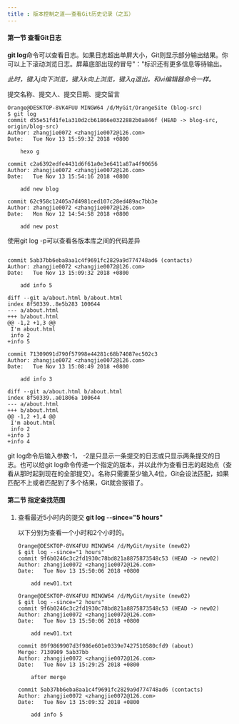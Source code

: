 ```yaml
---
title : 版本控制之道——查看Git历史记录（之五）
---
```


#### 第一节 查看Git日志

**git log**命令可以查看日志。如果日志超出单屏大小，Git则显示部分输出结果。你可以上下滚动浏览日志。屏幕底部出现的冒号"："标识还有更多信息等待输出。

*此时，键入j向下浏览，键入k向上浏览，键入q退出。和vi编辑器命令一样。*

提交名称、提交人、提交日期、提交留言

```
Orange@DESKTOP-8VK4FUU MINGW64 /d/MyGit/OrangeSite (blog-src)
$ git log
commit d55e51fd1fe1a310d2cb61866e0322882b0a846f (HEAD -> blog-src, origin/blog-src)
Author: zhangjie0072 <zhangjie0072@126.com>
Date:   Tue Nov 13 15:59:32 2018 +0800

    hexo g

commit c2a6392edfe4431d6f61a0e3e6411a87a4f90656
Author: zhangjie0072 <zhangjie0072@126.com>
Date:   Tue Nov 13 15:54:16 2018 +0800

    add new blog

commit 62c958c12405a7d4981ced107c28ed489ac7bb3e
Author: zhangjie0072 <zhangjie0072@126.com>
Date:   Mon Nov 12 14:54:58 2018 +0800

    add new post
```

使用git log -p可以查看各版本库之间的代码差异

```

commit 5ab37bb6eba8aa1c4f9691fc2829a9d774748ad6 (contacts)
Author: zhangjie0072 <zhangjie0072@126.com>
Date:   Tue Nov 13 15:09:32 2018 +0800

    add info 5

diff --git a/about.html b/about.html
index 8f50339..8e5b283 100644
--- a/about.html
+++ b/about.html
@@ -1,2 +1,3 @@
 I'm about.html
 info 2
+info 5

commit 71309091d790f57998e44281c68b74087ec502c3
Author: zhangjie0072 <zhangjie0072@126.com>
Date:   Tue Nov 13 15:08:49 2018 +0800

    add info 3

diff --git a/about.html b/about.html
index 8f50339..a01806a 100644
--- a/about.html
+++ b/about.html
@@ -1,2 +1,4 @@
 I'm about.html
 info 2
+info 3
+info 4
```

git log命令后输入参数-1， -2是只显示一条提交的日志或只显示两条提交的日志。也可以给git log命令传递一个指定的版本，并以此作为查看日志的起始点（查看从那时起到现在的全部提交）。名称只需要至少输入4位，Git会设法匹配，如果匹配不上或者匹配到了多个结果，Git就会报错了。

#### 第二节 指定查找范围

1. 查看最近5小时内的提交 **git log --since="5 hours"**

   以下分别为查看一个小时和2个小时的。

   ```
   Orange@DESKTOP-8VK4FUU MINGW64 /d/MyGit/mysite (new02)
   $ git log --since="1 hours"
   commit 9f6b0246c3c2fd1930c78bd821a8875873548c53 (HEAD -> new02)
   Author: zhangjie0072 <zhangjie0072@126.com>
   Date:   Tue Nov 13 15:50:06 2018 +0800
   
       add new01.txt
   
   Orange@DESKTOP-8VK4FUU MINGW64 /d/MyGit/mysite (new02)
   $ git log --since="2 hours"
   commit 9f6b0246c3c2fd1930c78bd821a8875873548c53 (HEAD -> new02)
   Author: zhangjie0072 <zhangjie0072@126.com>
   Date:   Tue Nov 13 15:50:06 2018 +0800
   
       add new01.txt
   
   commit 89f9869907d3f986e601e0339e7427510580cfd9 (about)
   Merge: 7130909 5ab37bb
   Author: zhangjie0072 <zhangjie0072@126.com>
   Date:   Tue Nov 13 15:29:25 2018 +0800
   
       after merge
   
   commit 5ab37bb6eba8aa1c4f9691fc2829a9d774748ad6 (contacts)
   Author: zhangjie0072 <zhangjie0072@126.com>
   Date:   Tue Nov 13 15:09:32 2018 +0800
   
       add info 5
   ```

